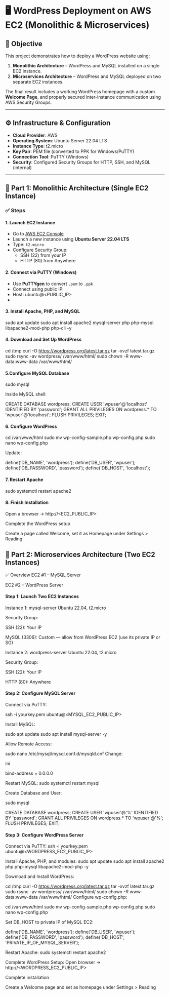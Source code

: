 # 🖥️ WordPress Deployment on AWS EC2 (Monolithic & Microservices)

## 📌 Objective

This project demonstrates how to deploy a WordPress website using:
1. **Monolithic Architecture** – WordPress and MySQL installed on a single EC2 instance.
2. **Microservices Architecture** – WordPress and MySQL deployed on two separate EC2 instances.

The final result includes a working WordPress homepage with a custom **Welcome Page**, and properly secured inter-instance communication using AWS Security Groups.

---

## ⚙️ Infrastructure & Configuration

- **Cloud Provider**: AWS
- **Operating System**: Ubuntu Server 22.04 LTS
- **Instance Type**: t2.micro
- **Key Pair**: PEM file (converted to PPK for Windows/PuTTY)
- **Connection Tool**: PuTTY (Windows)
- **Security**: Configured Security Groups for HTTP, SSH, and MySQL (internal)

---

## 🧱 Part 1: Monolithic Architecture (Single EC2 Instance)

### ✅ Steps

#### 1. Launch EC2 Instance
- Go to [AWS EC2 Console](https://console.aws.amazon.com/ec2)
- Launch a new instance using **Ubuntu Server 22.04 LTS**
- Type: `t2.micro`
- Configure Security Group:
  - SSH (22) from your IP
  - HTTP (80) from Anywhere

#### 2. Connect via PuTTY (Windows)
- Use **PuTTYgen** to convert `.pem` to `.ppk`
- Connect using public IP:
- Host: ubuntu@<PUBLIC_IP>
- 
#### 3. Install Apache, PHP, and MySQL

sudo apt update
sudo apt install apache2 mysql-server php php-mysql libapache2-mod-php php-cli -y



#### 4. Download and Set Up WordPress

cd /tmp
curl -O https://wordpress.org/latest.tar.gz
tar -xvzf latest.tar.gz
sudo rsync -av wordpress/ /var/www/html/
sudo chown -R www-data:www-data /var/www/html/


#### 5.Configure MySQL Database
sudo mysql

Inside MySQL shell:

CREATE DATABASE wordpress;
CREATE USER 'wpuser'@'localhost' IDENTIFIED BY 'password';
GRANT ALL PRIVILEGES ON wordpress.* TO 'wpuser'@'localhost';
FLUSH PRIVILEGES;
EXIT;


#### 6. Configure WordPress

cd /var/www/html
sudo mv wp-config-sample.php wp-config.php
sudo nano wp-config.php


Update:

define('DB_NAME', 'wordpress');
define('DB_USER', 'wpuser');
define('DB_PASSWORD', 'password');
define('DB_HOST', 'localhost');


#### 7. Restart Apache

sudo systemctl restart apache2


#### 8. Finish Installation
Open a browser → http://<EC2_PUBLIC_IP>

Complete the WordPress setup

Create a page called Welcome, set it as Homepage under Settings > Reading




## 🧱 Part 2: Microservices Architecture (Two EC2 Instances)

✅ Overview
EC2 #1 – MySQL Server

EC2 #2 – WordPress Server


#### Step 1: Launch Two EC2 Instances

Instance 1: mysql-server
Ubuntu 22.04, t2.micro

Security Group:

SSH (22): Your IP

MySQL (3306): Custom — allow from WordPress EC2 (use its private IP or SG)

Instance 2: wordpress-server
Ubuntu 22.04, t2.micro

Security Group:

SSH (22): Your IP

HTTP (80): Anywhere

#### Step 2: Configure MySQL Server

Connect via PuTTY:

ssh -i yourkey.pem ubuntu@<MYSQL_EC2_PUBLIC_IP>

Install MySQL:

sudo apt update
sudo apt install mysql-server -y

Allow Remote Access:

sudo nano /etc/mysql/mysql.conf.d/mysqld.cnf
Change:

ini

bind-address = 0.0.0.0


Restart MySQL:
sudo systemctl restart mysql

Create Database and User:

sudo mysql

CREATE DATABASE wordpress;
CREATE USER 'wpuser'@'%' IDENTIFIED BY 'password';
GRANT ALL PRIVILEGES ON wordpress.* TO 'wpuser'@'%';
FLUSH PRIVILEGES;
EXIT;


#### Step 3: Configure WordPress Server
Connect via PuTTY:
ssh -i yourkey.pem ubuntu@<WORDPRESS_EC2_PUBLIC_IP>

Install Apache, PHP, and modules:
sudo apt update
sudo apt install apache2 php php-mysql libapache2-mod-php -y

Download and Install WordPress:

cd /tmp
curl -O https://wordpress.org/latest.tar.gz
tar -xvzf latest.tar.gz
sudo rsync -av wordpress/ /var/www/html/
sudo chown -R www-data:www-data /var/www/html/
Configure wp-config.php:

cd /var/www/html
sudo mv wp-config-sample.php wp-config.php
sudo nano wp-config.php

Set DB_HOST to private IP of MySQL EC2:


define('DB_NAME', 'wordpress');
define('DB_USER', 'wpuser');
define('DB_PASSWORD', 'password');
define('DB_HOST', 'PRIVATE_IP_OF_MYSQL_SERVER');


Restart Apache:
sudo systemctl restart apache2


Complete WordPress Setup:
Open browser → http://<WORDPRESS_EC2_PUBLIC_IP>

Complete installation

Create a Welcome page and set as homepage under Settings > Reading



